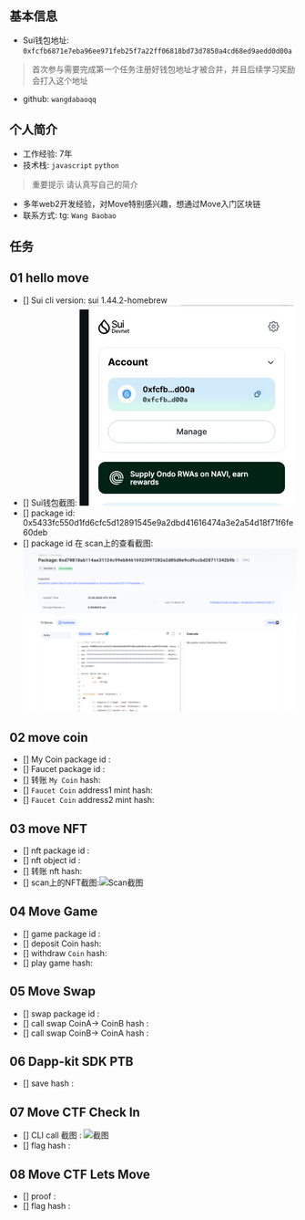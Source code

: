 <!--
 * @Author: baobaobao
 * @Date: 2025-03-05 13:59:18
 * @LastEditTime: 2025-03-05 14:49:57
 * @LastEditors: baobaobao
-->
## 基本信息
- Sui钱包地址: `0xfcfb6871e7eba96ee971feb25f7a22ff06818bd73d7850a4cd68ed9aedd0d00a`
> 首次参与需要完成第一个任务注册好钱包地址才被合并，并且后续学习奖励会打入这个地址
- github: `wangdabaoqq`

## 个人简介
- 工作经验: 7年
- 技术栈: `javascript`  `python`
> 重要提示 请认真写自己的简介
- 多年web2开发经验，对Move特别感兴趣，想通过Move入门区块链
- 联系方式: tg: `Wang Baobao` 

## 任务

##   01 hello move  
- [] Sui cli version: sui 1.44.2-homebrew
- [] Sui钱包截图: ![Sui钱包截图](./images/WechatIMG230.jpg)
- [] package id: 0x5433fc550d1fd6cfc5d12891545e9a2dbd41616474a3e2a54d18f71f6fe60deb
- [] package id 在 scan上的查看截图:![Scan截图](./images/SCR-20250305-ndvg.png)

##   02 move coin
- [] My Coin package id : 
- [] Faucet package id : 
- [] 转账 `My Coin` hash:
- [] `Faucet Coin` address1 mint hash:
- [] `Faucet Coin` address2 mint hash:

##   03 move NFT
- [] nft package id :
- [] nft object id : 
- [] 转账 nft  hash:
- [] scan上的NFT截图:![Scan截图](./images/你的图片地址)

##   04 Move Game
- [] game package id :
- [] deposit Coin hash:
- [] withdraw `Coin` hash:
- [] play game hash:

##   05 Move Swap
- [] swap package id :
- [] call swap CoinA-> CoinB  hash :
- [] call swap CoinB-> CoinA  hash :

##   06 Dapp-kit SDK PTB
- [] save hash :

##   07 Move CTF Check In
- [] CLI call 截图 : ![截图](./images/你的图片地址)
- [] flag hash :

##   08 Move CTF Lets Move
- [] proof : 
- [] flag hash :

